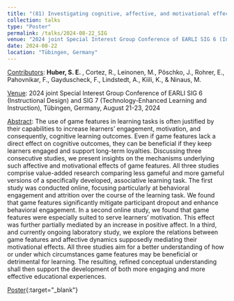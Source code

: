 ```yaml
---
title: "(81) Investigating cognitive, affective, and motivational effects of game elements for learning"
collection: talks
type: "Poster"
permalink: /talks/2024-08-22_SIG
venue: "2024 joint Special Interest Group Conference of EARLI SIG 6 (Instructional Design) and SIG 7 (Technology-Enhanced Learning and Instruction)"
date: 2024-08-22
location: "Tübingen, Germany"
---
```


<u>Contributors</u>: <b>Huber, S. E. </b>, Cortez, R., Leinonen, M., Pöschko, J., Rohrer, E., Pahovnikar, F., Gayduscheck, F., Lindstedt, A., Kiili, K., & Ninaus, M.

<u>Venue</u>: 2024 joint Special Interest Group Conference of EARLI SIG 6 (Instructional Design) and SIG 7 (Technology-Enhanced Learning and Instruction), Tübingen, Germany, August 21-23, 2024

<u>Abstract</u>: The use of game features in learning tasks is often justified by their capabilities to increase learners’ engagement, motivation, and consequently, cognitive learning outcomes. Even if game features lack a direct effect on cognitive outcomes, they can be beneficial if they keep learners engaged and support long-term loyalties. Discussing three consecutive studies, we present insights on the mechanisms underlying such affective and motivational effects of game features. All three studies comprise value-added research comparing less gameful and more gameful versions of a specifically developed, associative learning task. The first study was conducted online, focusing particularly at behavioral engagement and attrition over the course of the learning task. We found that game features significantly mitigate participant dropout and enhance behavioral engagement. In a second online study, we found that game features were especially suited to serve learners’ motivation. This effect was further partially mediated by an increase in positive affect. In a third, and currently ongoing laboratory study, we explore the relations between game features and affective dynamics supposedly mediating their motivational effects. All three studies aim for a better understanding of how or under which circumstances game features may be beneficial or detrimental for learning. The resulting, refined conceptual understanding shall then support the development of both more engaging and more effective educational experiences.

[Poster](http://stefaneha.github.io/files/2024-08-22_SIG.pdf){:target="_blank"}